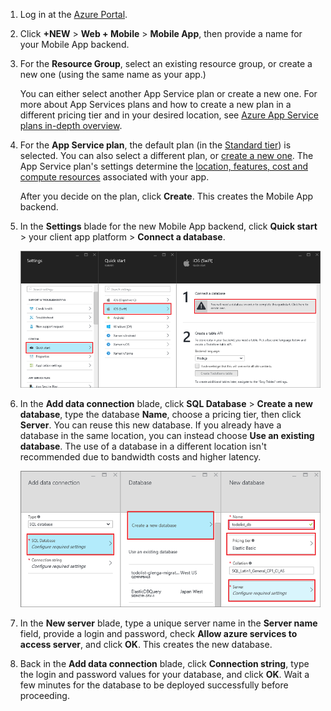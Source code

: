 1. Log in at the [Azure Portal].
2. Click **+NEW** > **Web + Mobile** > **Mobile App**, then provide a name for your Mobile App backend.
3. For the **Resource Group**, select an existing resource group, or create a new one (using the same name as your app.) 
   
    You can either select another App Service plan or create a new one. For more about App Services plans and how to create a new plan in a different pricing tier and in your desired location, see [Azure App Service plans in-depth overview](../articles/app-service/azure-web-sites-web-hosting-plans-in-depth-overview.md).
4. For the **App Service plan**, the default plan (in the [Standard tier](https://azure.microsoft.com/pricing/details/app-service/)) is selected. You can also  select a different plan, or [create a new one](../articles/app-service/azure-web-sites-web-hosting-plans-in-depth-overview.md#create-an-app-service-plan). The App Service plan's settings determine the [location, features, cost and compute resources](https://azure.microsoft.com/pricing/details/app-service/) associated with your app. 
   
    After you decide on the plan, click **Create**. This creates the Mobile App backend. 
5. In the **Settings** blade for the new Mobile App backend, click **Quick start** > your client app platform > **Connect a database**. 
   
    ![](./media/app-service-mobile-dotnet-backend-create-new-service/dotnet-backend-create-data-connection.png)
6. In the **Add data connection** blade, click **SQL Database** > **Create a new database**, type the database **Name**, choose a pricing tier, then click **Server**.  You can reuse this new database. If you already have a database in the same location, you can instead choose **Use an existing database**. The use of a database in a different location isn't recommended due to bandwidth costs and higher latency.
   
    ![](./media/app-service-mobile-dotnet-backend-create-new-service/dotnet-backend-create-db.png)
7. In the **New server** blade, type a unique server name in the **Server name** field, provide a login and password, check **Allow azure services to access server**, and click **OK**. This creates the new database.
8. Back in the **Add data connection** blade, click **Connection string**, type the login and password values for your database, and click **OK**. Wait a few minutes for the database to be deployed successfully before proceeding.

<!-- URLs. -->
[Azure Portal]: https://portal.azure.com/
